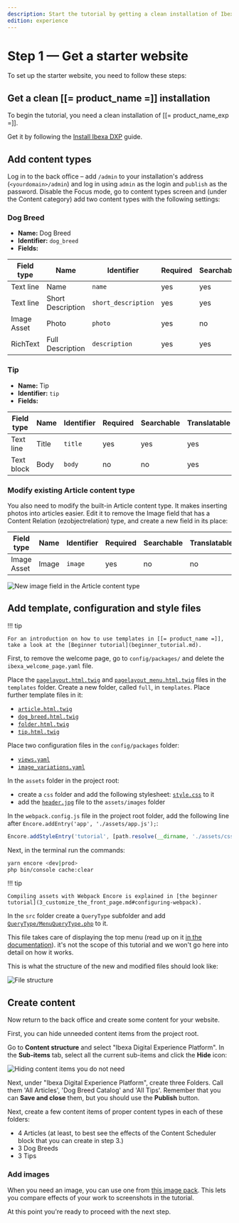 ```yaml
---
description: Start the tutorial by getting a clean installation of Ibexa Experience and preparing initial content.
edition: experience
---
```


# Step 1 — Get a starter website

To set up the starter website, you need to follow these steps:

## Get a clean [[= product_name =]] installation

To begin the tutorial, you need a clean installation of [[= product_name_exp =]].

Get it by following the [Install Ibexa DXP](install_ibexa_dxp.md) guide.

## Add content types

Log in to the back office – add `/admin` to your installation's address (`<yourdomain>/admin`) and log in using `admin` as the login and `publish` as the password. Disable the Focus mode, go to content types screen and (under the Content category) add two content types with the following settings:

### Dog Breed

- **Name:** Dog Breed
- **Identifier:** `dog_breed`
- **Fields:**

| Field type | Name              | Identifier          | Required | Searchable | Translatable |
|------------|-------------------|---------------------|----------|------------|--------------|
| Text line  | Name              | `name`              | yes      | yes        | yes          |
| Text line  | Short Description | `short_description` | yes      | yes        | yes          |
| Image Asset | Photo             | `photo`             | yes      | no         | no           |
| RichText   | Full Description  | `description`       | yes      | yes        | yes          |

### Tip

- **Name:** Tip
- **Identifier:** `tip`
- **Fields:**

| Field type  | Name  | Identifier | Required | Searchable | Translatable |
|-------------|-------|------------|----------|------------|--------------|
| Text line   | Title | `title`    | yes      | yes        | yes          |
| Text block  | Body  | `body`     | no       | no         | yes          |

### Modify existing Article content type

You also need to modify the built-in Article content type. It makes inserting photos into articles easier.
Edit it to remove the Image field that has a Content Relation (ezobjectrelation) type, and create a new field in its place:

| Field type | Name  | Identifier | Required | Searchable | Translatable |
|------------|-------|------------|----------|------------|--------------|
| Image Asset | Image | `image`    |yes       |no          | no           |

![New image field in the Article content type](enterprise_tut_image_in_article_ct.png)

## Add template, configuration and style files

!!! tip

    For an introduction on how to use templates in [[= product_name =]], take a look at the [Beginner tutorial](beginner_tutorial.md).

First, to remove the welcome page, go to `config/packages/` and delete the `ibexa_welcome_page.yaml` file.

Place the [`pagelayout.html.twig`](https://github.com/ibexa/documentation-developer/blob/master/code_samples/tutorials/page_tutorial_starting_point/templates/pagelayout.html.twig) and [`pagelayout_menu.html.twig`](https://github.com/ibexa/documentation-developer/blob/master/code_samples/tutorials/page_tutorial_starting_point/templates/pagelayout_menu.html.twig) files in the `templates` folder. Create a new folder, called `full`, in `templates`. Place further template files in it:

- [`article.html.twig`](https://github.com/ibexa/documentation-developer/blob/master/code_samples/tutorials/page_tutorial_starting_point/templates/full/article.html.twig)
- [`dog_breed.html.twig`](https://github.com/ibexa/documentation-developer/blob/master/code_samples/tutorials/page_tutorial_starting_point/templates/full/dog_breed.html.twig)
- [`folder.html.twig`](https://github.com/ibexa/documentation-developer/blob/master/code_samples/tutorials/page_tutorial_starting_point/templates/full/folder.html.twig)
- [`tip.html.twig`](https://github.com/ibexa/documentation-developer/blob/master/code_samples/tutorials/page_tutorial_starting_point/templates/full/tip.html.twig)

Place two configuration files in the `config/packages` folder:

- [`views.yaml`](https://github.com/ibexa/documentation-developer/blob/master/code_samples/tutorials/page_tutorial_starting_point/config/packages/views.yaml)
- [`image_variations.yaml`](https://github.com/ibexa/documentation-developer/blob/master/code_samples/tutorials/page_tutorial_starting_point/config/packages/image_variations.yaml)

In the `assets` folder in the project root:

- create a `css` folder and add the following stylesheet: [`style.css`](https://github.com/ibexa/documentation-developer/blob/master/code_samples/tutorials/page_tutorial_starting_point/assets/css/style.css) to it
- add the [`header.jpg`](https://github.com/ibexa/documentation-developer/blob/master/code_samples/tutorials/page_tutorial_starting_point/assets/images/header.jpg) file to the `assets/images` folder

In the `webpack.config.js` file in the project root folder, add the following line after `Encore.addEntry('app', './assets/app.js');`:

``` js
Encore.addStyleEntry('tutorial', [path.resolve(__dirname, './assets/css/style.css')]);
```

Next, in the terminal run the commands:

``` bash
yarn encore <dev|prod>
php bin/console cache:clear
```

!!! tip

    Compiling assets with Webpack Encore is explained in [the beginner tutorial](3_customize_the_front_page.md#configuring-webpack).

In the `src` folder create a `QueryType` subfolder and add [`QueryType/MenuQueryType.php`](https://github.com/ibexa/documentation-developer/blob/master/code_samples/tutorials/page_tutorial_starting_point/src/QueryType/MenuQueryType.php) to it.

This file takes care of displaying the top menu (read up on it [in the documentation](content_queries.md#query-types)).
it's not the scope of this tutorial and we won't go here into detail on how it works.

This is what the structure of the new and modified files should look like:

![File structure](enterprise_tut_file_structure.png)

## Create content

Now return to the back office and create some content for your website.

First, you can hide unneeded content items from the project root.

Go to **Content structure** and select "Ibexa Digital Experience Platform".
In the **Sub-items** tab, select all the current sub-items and click the **Hide** icon:

![Hiding content items you do not need](enterprise_tut_hide_content.png)

Next, under "Ibexa Digital Experience Platform", create three Folders. Call them 'All Articles', 'Dog Breed Catalog' and 'All Tips'.
Remember that you can **Save and close** them, but you should use the **Publish** button.

Next, create a few content items of proper content types in each of these folders:

- 4 Articles (at least, to best see the effects of the Content Scheduler block that you can create in step 3.)
- 3 Dog Breeds
- 3 Tips

### Add images

When you need an image, you can use one from [this image pack](img/photos.zip).
This lets you compare effects of your work to screenshots in the tutorial.

At this point you're ready to proceed with the next step.
